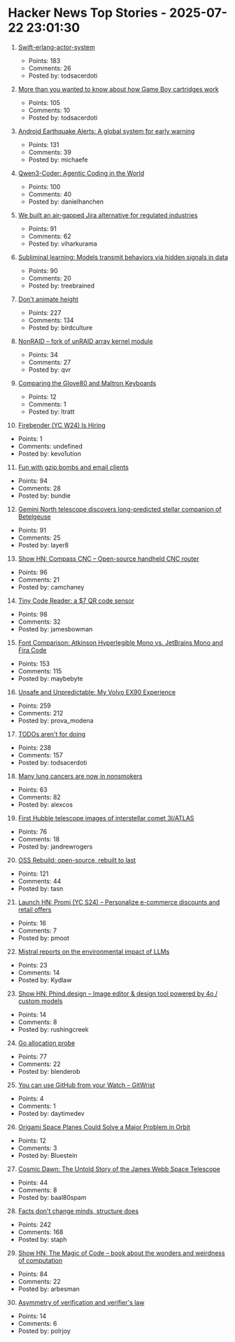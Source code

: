 # Hacker News Top Stories - 2025-07-22 23:01:30

1. [Swift-erlang-actor-system](https://forums.swift.org/t/introducing-swift-erlang-actor-system/81248)
   - Points: 183
   - Comments: 26
   - Posted by: todsacerdoti

2. [More than you wanted to know about how Game Boy cartridges work](https://abc.decontextualize.com/more-than-you-wanted-to-know/)
   - Points: 105
   - Comments: 10
   - Posted by: todsacerdoti

3. [Android Earthquake Alerts: A global system for early warning](https://research.google/blog/android-earthquake-alerts-a-global-system-for-early-warning/)
   - Points: 131
   - Comments: 39
   - Posted by: michaefe

4. [Qwen3-Coder: Agentic Coding in the World](https://qwenlm.github.io/blog/qwen3-coder/)
   - Points: 100
   - Comments: 40
   - Posted by: danielhanchen

5. [We built an air-gapped Jira alternative for regulated industries](https://plane.so/blog/everything-you-need-to-know-about-plane-air-gapped)
   - Points: 91
   - Comments: 62
   - Posted by: viharkurama

6. [Subliminal learning: Models transmit behaviors via hidden signals in data](https://alignment.anthropic.com/2025/subliminal-learning/)
   - Points: 90
   - Comments: 20
   - Posted by: treebrained

7. [Don't animate height](https://www.granola.ai/blog/dont-animate-height)
   - Points: 227
   - Comments: 134
   - Posted by: birdculture

8. [NonRAID – fork of unRAID array kernel module](https://github.com/qvr/nonraid)
   - Points: 34
   - Comments: 27
   - Posted by: qvr

9. [Comparing the Glove80 and Maltron Keyboards](https://tratt.net/laurie/blog/2025/comparing_the_glove80_and_maltron_keyboards.html)
   - Points: 12
   - Comments: 1
   - Posted by: ltratt

10. [Firebender (YC W24) Is Hiring](https://www.ycombinator.com/companies/firebender/jobs/yisDXr5-founding-engineer-generalist)
   - Points: 1
   - Comments: undefined
   - Posted by: kevo1ution

11. [Fun with gzip bombs and email clients](https://www.grepular.com/Fun_with_Gzip_Bombs_and_Email_Clients)
   - Points: 94
   - Comments: 28
   - Posted by: bundie

12. [Gemini North telescope discovers long-predicted stellar companion of Betelgeuse](https://www.science.org/content/article/betelgeuse-s-long-predicted-stellar-companion-may-have-been-found-last)
   - Points: 91
   - Comments: 25
   - Posted by: layer8

13. [Show HN: Compass CNC – Open-source handheld CNC router](https://www.compassrouter.com)
   - Points: 96
   - Comments: 21
   - Posted by: camchaney

14. [Tiny Code Reader: a $7 QR code sensor](https://excamera.substack.com/p/tiny-code-reader-a-7-qr-code-sensor)
   - Points: 98
   - Comments: 32
   - Posted by: jamesbowman

15. [Font Comparison: Atkinson Hyperlegible Mono vs. JetBrains Mono and Fira Code](https://www.anthes.is/font-comparison-review-atkinson-hyperlegible-mono.html)
   - Points: 153
   - Comments: 115
   - Posted by: maybebyte

16. [Unsafe and Unpredictable: My Volvo EX90 Experience](https://www.myvolvoex90.com/)
   - Points: 259
   - Comments: 212
   - Posted by: prova_modena

17. [TODOs aren't for doing](https://sophiebits.com/2025/07/21/todos-arent-for-doing)
   - Points: 238
   - Comments: 157
   - Posted by: todsacerdoti

18. [Many lung cancers are now in nonsmokers](https://www.nytimes.com/2025/07/22/well/lung-cancer-nonsmokers.html)
   - Points: 63
   - Comments: 82
   - Posted by: alexcos

19. [First Hubble telescope images of interstellar comet 3I/ATLAS](https://bsky.app/profile/astrafoxen.bsky.social/post/3luiwnar3j22o)
   - Points: 76
   - Comments: 18
   - Posted by: jandrewrogers

20. [OSS Rebuild: open-source, rebuilt to last](https://security.googleblog.com/2025/07/introducing-oss-rebuild-open-source.html)
   - Points: 121
   - Comments: 44
   - Posted by: tasn

21. [Launch HN: Promi (YC S24) – Personalize e-commerce discounts and retail offers](undefined)
   - Points: 16
   - Comments: 7
   - Posted by: pmoot

22. [Mistral reports on the environmental impact of LLMs](https://mistral.ai/news/our-contribution-to-a-global-environmental-standard-for-ai)
   - Points: 23
   - Comments: 14
   - Posted by: Kydlaw

23. [Show HN: Phind.design – Image editor & design tool powered by 4o / custom models](https://phind.design)
   - Points: 14
   - Comments: 8
   - Posted by: rushingcreek

24. [Go allocation probe](https://www.scattered-thoughts.net/writing/go-allocation-probe/)
   - Points: 77
   - Comments: 22
   - Posted by: blenderob

25. [You can use GitHub from your Watch – GitWrist](https://github.com/DaytimeDev/GitWrist)
   - Points: 4
   - Comments: 1
   - Posted by: daytimedev

26. [Origami Space Planes Could Solve a Major Problem in Orbit](https://gizmodo.com/origami-space-planes-could-solve-a-major-problem-in-orbit-2000629875)
   - Points: 12
   - Comments: 3
   - Posted by: Bluestein

27. [Cosmic Dawn: The Untold Story of the James Webb Space Telescope](https://plus.nasa.gov/video/cosmic-dawn-the-untold-story-of-the-james-webb-space-telescope/)
   - Points: 44
   - Comments: 8
   - Posted by: baal80spam

28. [Facts don't change minds, structure does](https://vasily.cc/blog/facts-dont-change-minds/)
   - Points: 242
   - Comments: 168
   - Posted by: staph

29. [Show HN: The Magic of Code – book about the wonders and weirdness of computation](https://themagicofcode.com/sample/)
   - Points: 84
   - Comments: 22
   - Posted by: arbesman

30. [Asymmetry of verification and verifier's law](https://www.jasonwei.net/blog/asymmetry-of-verification-and-verifiers-law)
   - Points: 14
   - Comments: 6
   - Posted by: polrjoy

